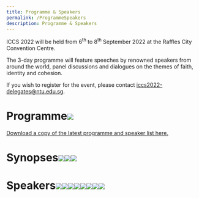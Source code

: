 ```yaml
---
title: Programme & Speakers
permalink: /ProgrammeSpeakers
description: Programme & Speakers
---
```

ICCS 2022 will be held from 6<sup>th</sup> to 8<sup>th</sup> September 2022 at the Raffles City Convention Centre.  

The 3-day programme will feature speeches by renowned speakers from around the world, panel discussions and dialogues on the themes of faith, identity and cohesion.

If you wish to register for the event, please contact <a href="mailto:iccs2022-delegates@ntu.edu.sg">iccs2022-delegates@ntu.edu.sg</a>.
# Programme![](/images/ICCS%20Programme%201_as%20at%2025%20Aug.png)
[Download a copy of the latest programme and speaker list here.](/files/ICCS%202022%20Programme%20and%20Speakers_as%20at%2026%20Aug%202022.pdf)

# Synopses![](/images/ICCS%20Programme%202_as%20at%2025%20Aug.png)![](/images/ICCS%20Programme%203_as%20at%2025%20Aug.png)![](/images/ICCS%20Programme%204_as%20at%2025%20Aug.png)
# Speakers![](/images/ICCS%20Speakers%201_as%20at%2025%20Aug.png)![](/images/ICCS%20Speakers%202_as%20at%2025%20Aug.png)![](/images/ICCS%20Speakers%203_as%20at%2025%20Aug.png)![](/images/ICCS%20Speakers%204_as%20at%2025%20Aug.png)![](/images/ICCS%20Speakers%205_as%20at%2025%20Aug.png)![](/images/ICCS%20Speakers%206_as%20at%2025%20Aug.png)![](/images/ICCS%20Speakers%207_as%20at%2025%20Aug.png)![](/images/ICCS%20Speakers%208_as%20at%2025%20Aug.png)